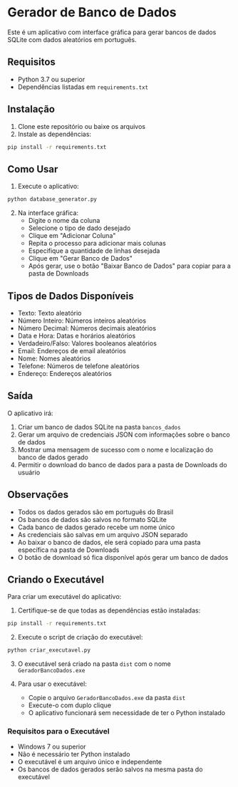 # Gerador de Banco de Dados

Este é um aplicativo com interface gráfica para gerar bancos de dados SQLite com dados aleatórios em português.

## Requisitos

- Python 3.7 ou superior
- Dependências listadas em `requirements.txt`

## Instalação

1. Clone este repositório ou baixe os arquivos
2. Instale as dependências:
```bash
pip install -r requirements.txt
```

## Como Usar

1. Execute o aplicativo:
```bash
python database_generator.py
```

2. Na interface gráfica:
   - Digite o nome da coluna
   - Selecione o tipo de dado desejado
   - Clique em "Adicionar Coluna"
   - Repita o processo para adicionar mais colunas
   - Especifique a quantidade de linhas desejada
   - Clique em "Gerar Banco de Dados"
   - Após gerar, use o botão "Baixar Banco de Dados" para copiar para a pasta de Downloads

## Tipos de Dados Disponíveis

- Texto: Texto aleatório
- Número Inteiro: Números inteiros aleatórios
- Número Decimal: Números decimais aleatórios
- Data e Hora: Datas e horários aleatórios
- Verdadeiro/Falso: Valores booleanos aleatórios
- Email: Endereços de email aleatórios
- Nome: Nomes aleatórios
- Telefone: Números de telefone aleatórios
- Endereço: Endereços aleatórios

## Saída

O aplicativo irá:
1. Criar um banco de dados SQLite na pasta `bancos_dados`
2. Gerar um arquivo de credenciais JSON com informações sobre o banco de dados
3. Mostrar uma mensagem de sucesso com o nome e localização do banco de dados gerado
4. Permitir o download do banco de dados para a pasta de Downloads do usuário

## Observações

- Todos os dados gerados são em português do Brasil
- Os bancos de dados são salvos no formato SQLite
- Cada banco de dados gerado recebe um nome único
- As credenciais são salvas em um arquivo JSON separado
- Ao baixar o banco de dados, ele será copiado para uma pasta específica na pasta de Downloads
- O botão de download só fica disponível após gerar um banco de dados

## Criando o Executável

Para criar um executável do aplicativo:

1. Certifique-se de que todas as dependências estão instaladas:
```bash
pip install -r requirements.txt
```

2. Execute o script de criação do executável:
```bash
python criar_executavel.py
```

3. O executável será criado na pasta `dist` com o nome `GeradorBancoDados.exe`

4. Para usar o executável:
   - Copie o arquivo `GeradorBancoDados.exe` da pasta `dist`
   - Execute-o com duplo clique
   - O aplicativo funcionará sem necessidade de ter o Python instalado

### Requisitos para o Executável

- Windows 7 ou superior
- Não é necessário ter Python instalado
- O executável é um arquivo único e independente
- Os bancos de dados gerados serão salvos na mesma pasta do executável 